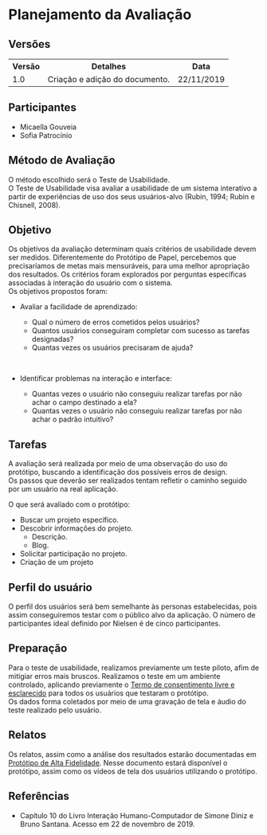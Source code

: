 # Planejamento da Avaliação

## Versões

<table class="versions">
	<tr>
		<th class="version_header">Versão</th>
		<th>Detalhes</th>
		<th>Data</th>
	</tr>
	<tr>
		<td>1.0</td>
		<td>Criação e adição do documento.</td>
		<td>22/11/2019</td>
	</tr>	
</table> 

## Participantes
- Micaella Gouveia
- Sofia Patrocínio


## Método de Avaliação 
O método escolhido será o Teste de Usabilidade.<br>
O Teste de Usabilidade visa avaliar a usabilidade de um sistema interativo a partir
de experiências de uso dos seus usuários-alvo (Rubin, 1994; Rubin e Chisnell, 2008).

## Objetivo
Os objetivos da avaliação determinam quais critérios de usabilidade devem ser medidos. Diferentemente do Protótipo de Papel, percebemos que precisaríamos de metas mais mensuráveis, para uma melhor apropriação dos resultados. Os  critérios foram explorados por perguntas específicas associadas à interação do usuário com o sistema.<br>
Os objetivos propostos foram:

-  Avaliar a facilidade de aprendizado:

     - Qual o número de erros cometidos pelos usuários?
     - Quantos usuários conseguiram completar com sucesso as tarefas designadas?
     - Quantas vezes os usuários precisaram de ajuda?

<br>

-  Identificar problemas na interação e interface:

     - Quantas vezes o usuário não conseguiu realizar tarefas por não achar o campo destinado a ela? 
     - Quantas vezes o usuário não conseguiu realizar tarefas por não achar o padrão intuitivo?

## Tarefas

A avaliação será realizada por meio de uma observação do uso do protótipo, buscando a identificação dos possíveis erros de design.<br>
Os passos que deverão ser realizados tentam refletir o caminho seguido por um usuário na real aplicação.


O que será avaliado com o protótipo:

- Buscar um projeto específico.
- Descobrir informações do projeto.
	- Descrição.
	- Blog.
- Solicitar participação no projeto.
- Criação de um projeto
 
## Perfil do usuário

O perfil dos usuários será bem semelhante às personas estabelecidas, pois assim conseguiremos testar com o público alvo da aplicação. O número de participantes ideal definido por Nielsen é de cinco participantes.

## Preparação
Para o teste de usabilidade, realizamos previamente um teste piloto, afim de mitigiar erros mais bruscos. Realizamos o teste em um ambiente controlado, aplicando previamente o [Termo de consentimento livre e esclarecido](./termo_consentimento.md) para todos os usuários que testaram o protótipo. <br>
Os dados forma coletados por meio de uma gravação de tela e áudio do teste realizado pelo usuário.

## Relatos

Os relatos, assim como a análise dos resultados  estarão documentadas em [Protótipo de Alta Fidelidade](./prototipo_alta_fidelidade.md). Nesse documento estará disponível o protótipo, assim como os vídeos de tela dos usuários utilizando o protótipo.

## Referências
- Capítulo 10 do Livro Interação Humano-Computador de Simone Diniz e Bruno Santana. Acesso em 22 de novembro de 2019.